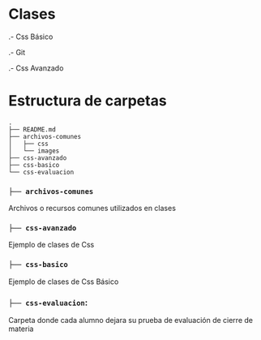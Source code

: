 # Clases
.- Css Básico

.- Git


.- Css Avanzado

# Estructura de carpetas
```
.
├── README.md
├── archivos-comunes
│   ├── css
│   └── images
├── css-avanzado
├── css-basico
└── css-evaluacion

```

### `├── archivos-comunes`

Archivos o recursos comunes utilizados en clases

### `├── css-avanzado`

Ejemplo de clases de Css 

### `├── css-basico`
Ejemplo de clases de Css Básico

### `├── css-evaluacion`: 

Carpeta donde cada alumno dejara su prueba de evaluación de cierre de materia
